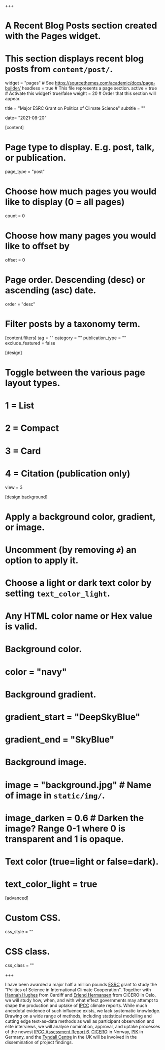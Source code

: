 +++
# A Recent Blog Posts section created with the Pages widget.
# This section displays recent blog posts from `content/post/`.

widget = "pages"  # See https://sourcethemes.com/academic/docs/page-builder/
headless = true  # This file represents a page section.
active = true  # Activate this widget? true/false
weight = 20  # Order that this section will appear.

title = "Major ESRC Grant on Politics of Climate Science"
subtitle = ""

date= "2021-08-20"

[content]
  # Page type to display. E.g. post, talk, or publication.
  page_type = "post"
  
  # Choose how much pages you would like to display (0 = all pages)
  count = 0
  
  # Choose how many pages you would like to offset by
  offset = 0

  # Page order. Descending (desc) or ascending (asc) date.
  order = "desc"

  # Filter posts by a taxonomy term.
  [content.filters]
    tag = ""
    category = ""
    publication_type = ""
    exclude_featured = false
  
[design]
  # Toggle between the various page layout types.
  #   1 = List
  #   2 = Compact
  #   3 = Card
  #   4 = Citation (publication only)
  view = 3
  
[design.background]
  # Apply a background color, gradient, or image.
  #   Uncomment (by removing `#`) an option to apply it.
  #   Choose a light or dark text color by setting `text_color_light`.
  #   Any HTML color name or Hex value is valid.
  
  # Background color.
  # color = "navy"
  
  # Background gradient.
  # gradient_start = "DeepSkyBlue"
  # gradient_end = "SkyBlue"
  
  # Background image.
  # image = "background.jpg"  # Name of image in `static/img/`.
  # image_darken = 0.6  # Darken the image? Range 0-1 where 0 is transparent and 1 is opaque.

  # Text color (true=light or false=dark).
  # text_color_light = true  
  
[advanced]
 # Custom CSS. 
 css_style = ""
 
 # CSS class.
 css_class = ""

+++

I have been awarded a major half a million pounds [ESRC]("https://esrc.ukri.org/") grant to study the "Politics of Science in International Climate Cooperation". Together with [Hannah Hughes]("https://www.cardiff.ac.uk/people/view/330670-hughes-hannah") from Cardiff and [Erlend Hermansen]("https://cicero.oslo.no/en/employee/13/erlend-andre-tveiten-hermansen") from CICERO in Oslo, we will study how, when, and with what effect governments may attempt to shape the production and uptake of [IPCC](https://www.ipcc.ch/) climate reports. While much anecdotal evidence of such influence exists, we lack systematic knowledge. Drawing on a wide range of methods, including statistical modelling and cutting edge text-as-data methods as well as participant observation and elite interviews, we will analyse nomination, approval, and uptake processes of the newest [IPCC Assessment Report 6](https://www.ipcc.ch/assessment-report/ar6/). [CICERO](https://cicero.oslo.no/en) in Norway, [PIK](https://www.pik-potsdam.de/en/home) in Germany, and the [Tyndall Centre](https://www.tyndall.ac.uk/) in the UK will be involved in the dissemination of project findings.

